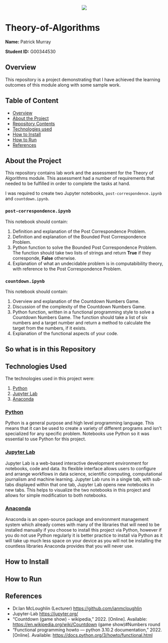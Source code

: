 <p align="center">
  <img src="https://user-images.githubusercontent.com/57759154/140659027-396b5850-35dd-408e-8a57-51adbcfd9bdc.png" />
</p>

# Theory-of-Algorithms

**Name:** Patrick Murray

**Student ID:** G00344530

## Overview

This repository is a project demonstrating that I have achieved the learning outcomes of this module along with some sample work.

## Table of Content
- [Overview](#Overview)
- [About the Project](#About-the-project)
- [Repository Contents](#Repository-contents)
- [Technologies used](#Technologies-used)
- [How to Install](#How-to-install)
- [How to Run](#How-to-run)
- [References](#References)

## About the Project
This repository contains lab work and the assessment for the Theory of Algorithms module. This assessment had a number of requirements that needed to be fulfilled in order to complete the tasks at hand.

I was required to create two Jupyter notebooks, `post-correspondence.ipynb` and `countdown.ipynb`.

### `post-correspondence.ipynb`
  This notebook should contain:
  1. Definition and explanation of the Post Correspondence Problem.
  2. Definition and explanation of the Bounded Post Correspondence Problem.
  3. Python function to solve the Bounded Post Correspondence Problem. The function should take two lists of strings and return **True** if they corresponde, **False** otherwise.
  4. Explanation of what an undecidable problem is in computabibility theory, with reference to the Post Correspondence Problem.
### `countdown.ipynb`
  This notebook should contain:
  1. Overview and explanation of the Countdown Numbers Game.
  2. Discussion of the complexity of the Countdown Numbers Game.
  3. Python function, written in a functional programming style to solve a Countdown Numbers Game. The function should take a list of six numbers and a target
number and return a method to calculate the target from the numbers, if it exists.
  4. Explanation of the functional aspects of your code.

## So what is in this Repository

## Technologies Used
The technologies used in this project were:  
1. [Python](#python)
2. [Jupyter Lab](#jupyter-lab)
3. [Anaconda](#anaconda)

### [Python](https://www.python.org/)
Python is a general purpose and high level programming language. This means that it can be used to create a variety of different programs and isn't specialized for any specific problem. Notebooks use Python so it was essential to use Python for this project.

### [Jupyter Lab](https://jupyter.org/)
Jupyter Lab is a web-based interactive development environment for notebooks, code and data. Its flexible interface allows users to configure and arrange workflows in data science, scientific computing, computational journalism and machine learning. Jupyter Lab runs in a single tab, with sub-tabs displayed within that one tab, Jupyter Lab opens new notebooks in new tabs. This helps to visualize the two notebooks in this project and allows for simple modification to both notebooks.

### [Anaconda](https://www.anaconda.com/) 
Anaconda is an open-source package and environment management system which already comes with many of the libraries that will need to be installed manually if you choose to install this project via Python, however if you do not use Python regularly it is better practice to install via Python as it will take up much less space on your device as you will not be installing the countless libraries Anaconda provides that you will never use.

## How to Install

## How to Run

## References
* Dr.Ian McLoughlin (Lecturer) https://github.com/ianmcloughlin
* Jupyter-Lab https://jupyter.org/
* “Countdown (game show) - wikipedia,” 2022. [Online]. Available: https://en.wikipedia.org/wiki/Countdown (game show)#Numbers round
* “Functional programming howto — python 3.10.2 documentation,” 2022. [Online]. Available: https://docs.python.org/3/howto/functional.html

